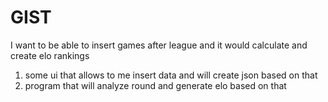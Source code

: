 # GIST
I want to be able to insert games after league and it would calculate and create elo rankings
1. some ui that allows to me insert data and will create json based on that
2. program that will analyze round and generate elo based on that 


